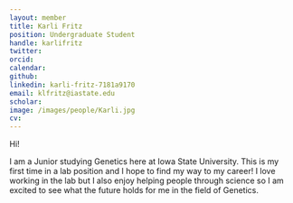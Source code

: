 ```yaml
---
layout: member
title: Karli Fritz
position: Undergraduate Student
handle: karlifritz
twitter: 
orcid: 
calendar: 
github: 
linkedin: karli-fritz-7181a9170
email: klfritz@iastate.edu
scholar: 
image: /images/people/Karli.jpg
cv: 
---
```


Hi!

I am a Junior studying Genetics here at Iowa State University. This is my first time in a lab position and I hope to find my way to my career! I love working in the lab but I also enjoy helping people through science so I am excited to see what the future holds for me in the field of Genetics. 

